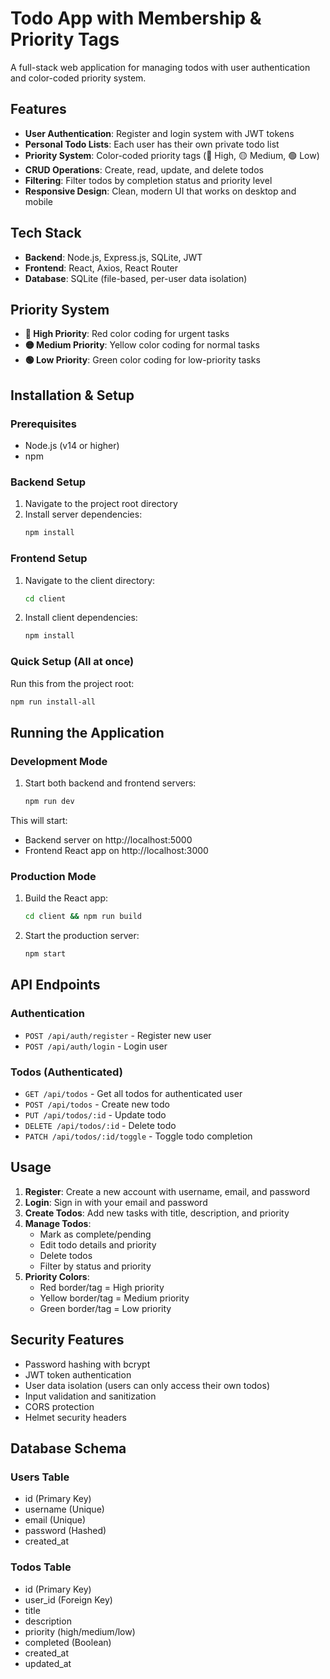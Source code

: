 # Todo App with Membership & Priority Tags

A full-stack web application for managing todos with user authentication and color-coded priority system.

## Features

- **User Authentication**: Register and login system with JWT tokens
- **Personal Todo Lists**: Each user has their own private todo list
- **Priority System**: Color-coded priority tags (🔴 High, 🟡 Medium, 🟢 Low)
- **CRUD Operations**: Create, read, update, and delete todos
- **Filtering**: Filter todos by completion status and priority level
- **Responsive Design**: Clean, modern UI that works on desktop and mobile

## Tech Stack

- **Backend**: Node.js, Express.js, SQLite, JWT
- **Frontend**: React, Axios, React Router
- **Database**: SQLite (file-based, per-user data isolation)

## Priority System

- **🔴 High Priority**: Red color coding for urgent tasks
- **🟡 Medium Priority**: Yellow color coding for normal tasks  
- **🟢 Low Priority**: Green color coding for low-priority tasks

## Installation & Setup

### Prerequisites
- Node.js (v14 or higher)
- npm

### Backend Setup
1. Navigate to the project root directory
2. Install server dependencies:
   ```bash
   npm install
   ```

### Frontend Setup
1. Navigate to the client directory:
   ```bash
   cd client
   ```
2. Install client dependencies:
   ```bash
   npm install
   ```

### Quick Setup (All at once)
Run this from the project root:
```bash
npm run install-all
```

## Running the Application

### Development Mode
1. Start both backend and frontend servers:
   ```bash
   npm run dev
   ```

This will start:
- Backend server on http://localhost:5000
- Frontend React app on http://localhost:3000

### Production Mode
1. Build the React app:
   ```bash
   cd client && npm run build
   ```
2. Start the production server:
   ```bash
   npm start
   ```

## API Endpoints

### Authentication
- `POST /api/auth/register` - Register new user
- `POST /api/auth/login` - Login user

### Todos (Authenticated)
- `GET /api/todos` - Get all todos for authenticated user
- `POST /api/todos` - Create new todo
- `PUT /api/todos/:id` - Update todo
- `DELETE /api/todos/:id` - Delete todo
- `PATCH /api/todos/:id/toggle` - Toggle todo completion

## Usage

1. **Register**: Create a new account with username, email, and password
2. **Login**: Sign in with your email and password
3. **Create Todos**: Add new tasks with title, description, and priority
4. **Manage Todos**: 
   - Mark as complete/pending
   - Edit todo details and priority
   - Delete todos
   - Filter by status and priority
5. **Priority Colors**:
   - Red border/tag = High priority
   - Yellow border/tag = Medium priority  
   - Green border/tag = Low priority

## Security Features

- Password hashing with bcrypt
- JWT token authentication
- User data isolation (users can only access their own todos)
- Input validation and sanitization
- CORS protection
- Helmet security headers

## Database Schema

### Users Table
- id (Primary Key)
- username (Unique)
- email (Unique)
- password (Hashed)
- created_at

### Todos Table  
- id (Primary Key)
- user_id (Foreign Key)
- title
- description
- priority (high/medium/low)
- completed (Boolean)
- created_at
- updated_at
